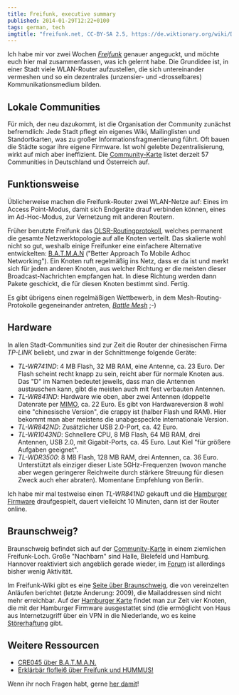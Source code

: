 ```yaml
---
title: Freifunk, executive summary
published: 2014-01-29T12:22+0100
tags: german, tech
imgtitle: "freifunk.net, CC-BY-SA 2.5, https://de.wiktionary.org/wiki/Datei:Freifunk.net.svg"
---
```


Ich habe mir vor zwei Wochen [*Freifunk*](http://freifunk.net/) genauer angeguckt, und möchte euch hier mal zusammenfassen, was ich gelernt habe. Die Grundidee ist, in einer Stadt viele WLAN-Router aufzustellen, die sich untereinander vermeshen und so ein dezentrales (unzensier- und -drosselbares) Kommunikationsmedium bilden.

## Lokale Communities

Für mich, der neu dazukommt, ist die Organisation der Community zunächst befremdlich: Jede Stadt pflegt ein eigenes Wiki, Mailinglisten und Standortkarten, was zu großer Informationsfragmentierung führt. Oft bauen die Städte sogar ihre eigene Firmware. Ist wohl gelebte Dezentralisierung, wirkt auf mich aber ineffizient. Die [Community-Karte](http://freifunk.net/wie-mache-ich-mit/community-finden/) listet derzeit 57 Communities in Deutschland und Österreich auf.

## Funktionsweise

Üblicherweise machen die Freifunk-Router zwei WLAN-Netze auf: Eines im Access Point-Modus, damit sich Endgeräte drauf verbinden können, eines im Ad-Hoc-Modus, zur Vernetzung mit anderen Routern.

Früher benutzte Freifunk das [OLSR-Routingprotokoll](https://de.wikipedia.org/wiki/Optimized_Link_State_Routing), welches permanent die gesamte Netzwerktopologie auf alle Knoten verteilt. Das skalierte wohl nicht so gut, weshalb einige Freifunker eine einfachere Alternative entwickelten: [B.A.T.M.A.N](https://en.wikipedia.org/wiki/B.A.T.M.A.N.) ("Better Approach To Mobile Adhoc Networking"). Ein Knoten ruft regelmäßig ins Netz, dass er da ist und merkt sich für jeden anderen Knoten, aus welcher Richtung er die meisten dieser Broadcast-Nachrichten empfangen hat. In diese Richtung werden dann Pakete geschickt, die für diesen Knoten bestimmt sind. Fertig.

Es gibt übrigens einen regelmäßigen Wettbewerb, in dem Mesh-Routing-Protokolle gegeneinander antreten, [*Battle Mesh*](http://www.battlemesh.org/) ;-)

## Hardware

In allen Stadt-Communities sind zur Zeit die Router der chinesischen Firma *TP-LINK* beliebt, und zwar in der Schnittmenge folgende Geräte:

- *TL-WR741ND*: 4 MB Flash, 32 MB RAM, eine Antenne, ca. 23 Euro. Der Flash scheint recht knapp zu sein, reicht aber für normale Knoten aus. Das "D" im Namen bedeutet jeweils, dass man die Antennen austauschen kann, gibt die meisten auch mit fest verbauten Antennen.
- *TL-WR841ND*: Hardware wie oben, aber zwei Antennen (doppelte Datenrate per [MIMO](https://de.wikipedia.org/wiki/MIMO_(Nachrichtentechnik)), ca. 22 Euro. Es gibt von Hardwareversion 8 wohl eine "chinesische Version", die crappy ist (halber Flash und RAM). Hier bekommt man aber meistens die unabgespeckte internationale Version.
- *TL-WR842ND*: Zusätzlicher USB 2.0-Port, ca. 42 Euro.
- *TL-WR1043ND*: Schnellere CPU, 8 MB Flash, 64 MB RAM, drei Antennen, USB 2.0, mit Gigabit-Ports, ca. 45 Euro. Laut Kiel "für größere Aufgaben geeignet".
- *TL-WDR3500*: 8 MB Flash, 128 MB RAM, drei Antennen, ca. 36 Euro. Unterstützt als einziger dieser Liste 5GHz-Frequenzen (wovon manche aber wegen geringerer Reichweite durch stärkere Streuung für diesen Zweck auch eher abraten). Momentane Empfehlung von Berlin.

Ich habe mir mal testweise einen *TL-WR841ND* gekauft und die [Hamburger Firmware](http://hamburg.freifunk.net/kurzanleitung) draufgespielt, dauert vielleicht 10 Minuten, dann ist der Router online.

## Braunschweig?

Braunschweig befindet sich auf der [Community-Karte](http://freifunk.net/wie-mache-ich-mit/community-finden/) in einem ziemlichen Freifunk-Loch. Große "Nachbarn" sind Halle, Bielefeld und Hamburg. Hannover reaktiviert sich angeblich gerade wieder, im [Forum](http://hannover.freifunk.net/) ist allerdings bisher wenig Aktivität.

Im Freifunk-Wiki gibt es eine [Seite über Braunschweig](http://wiki.freifunk.net/Freifunk_Braunschweig), die von vereinzelten Anläufen berichtet (letzte Änderung: 2009), die Mailaddressen sind nicht mehr erreichbar. Auf der [Hamburger Karte](http://hamburg.freifunk.net/wo-wird-gefunkt) findet man zur Zeit vier Knoten, die mit der Hamburger Firmware ausgestattet sind (die ermöglicht von Haus aus Internetzugriff über ein VPN in die Niederlande, wo es keine [Störerhaftung](https://de.wikipedia.org/wiki/Störerhaftung) gibt.

## Weitere Ressourcen

* [CRE045 über B.A.T.M.A.N.](http://cre.fm/cre045-batman)
* [Erklärbär floflei6 über Freifunk und HUMMUS!](https://www.youtube.com/user/perspektive89/videos?view=0&flow=list&live_view=500&sort=da)

Wenn ihr noch Fragen habt, gerne [her damit](/about/)!
